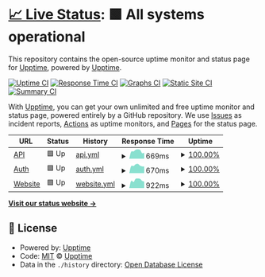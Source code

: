 # [📈 Live Status](https://demo.upptime.js.org): <!--live status--> **🟩 All systems operational**

This repository contains the open-source uptime monitor and status page for [Upptime](https://upptime.js.org), powered by [Upptime](https://github.com/upptime/upptime).

[![Uptime CI](https://github.com/greencent/upptime/workflows/Uptime%20CI/badge.svg)](https://github.com/greencent/upptime/actions?query=workflow%3A%22Uptime+CI%22)
[![Response Time CI](https://github.com/greencent/upptime/workflows/Response%20Time%20CI/badge.svg)](https://github.com/greencent/upptime/actions?query=workflow%3A%22Response+Time+CI%22)
[![Graphs CI](https://github.com/greencent/upptime/workflows/Graphs%20CI/badge.svg)](https://github.com/greencent/upptime/actions?query=workflow%3A%22Graphs+CI%22)
[![Static Site CI](https://github.com/greencent/upptime/workflows/Static%20Site%20CI/badge.svg)](https://github.com/greencent/upptime/actions?query=workflow%3A%22Static+Site+CI%22)
[![Summary CI](https://github.com/greencent/upptime/workflows/Summary%20CI/badge.svg)](https://github.com/greencent/upptime/actions?query=workflow%3A%22Summary+CI%22)

With [Upptime](https://upptime.js.org), you can get your own unlimited and free uptime monitor and status page, powered entirely by a GitHub repository. We use [Issues](https://github.com/upptime/upptime/issues) as incident reports, [Actions](https://github.com/greencent/upptime/actions) as uptime monitors, and [Pages](https://demo.upptime.js.org) for the status page.

<!--start: status pages-->
<!-- This summary is generated by Upptime (https://github.com/upptime/upptime) -->
<!-- Do not edit this manually, your changes will be overwritten -->
<!-- prettier-ignore -->
| URL | Status | History | Response Time | Uptime |
| --- | ------ | ------- | ------------- | ------ |
| <img alt="" src="https://icons.duckduckgo.com/ip3/api.greencent.io.ico" height="13"> [API](https://api.greencent.io) | 🟩 Up | [api.yml](https://github.com/greencent/upptime/commits/HEAD/history/api.yml) | <details><summary><img alt="Response time graph" src="./graphs/api/response-time-week.png" height="20"> 669ms</summary><br><a href="https://greencent.github.io/upptime/history/api"><img alt="Response time 680" src="https://img.shields.io/endpoint?url=https%3A%2F%2Fraw.githubusercontent.com%2Fgreencent%2Fupptime%2FHEAD%2Fapi%2Fapi%2Fresponse-time.json"></a><br><a href="https://greencent.github.io/upptime/history/api"><img alt="24-hour response time 645" src="https://img.shields.io/endpoint?url=https%3A%2F%2Fraw.githubusercontent.com%2Fgreencent%2Fupptime%2FHEAD%2Fapi%2Fapi%2Fresponse-time-day.json"></a><br><a href="https://greencent.github.io/upptime/history/api"><img alt="7-day response time 669" src="https://img.shields.io/endpoint?url=https%3A%2F%2Fraw.githubusercontent.com%2Fgreencent%2Fupptime%2FHEAD%2Fapi%2Fapi%2Fresponse-time-week.json"></a><br><a href="https://greencent.github.io/upptime/history/api"><img alt="30-day response time 650" src="https://img.shields.io/endpoint?url=https%3A%2F%2Fraw.githubusercontent.com%2Fgreencent%2Fupptime%2FHEAD%2Fapi%2Fapi%2Fresponse-time-month.json"></a><br><a href="https://greencent.github.io/upptime/history/api"><img alt="1-year response time 608" src="https://img.shields.io/endpoint?url=https%3A%2F%2Fraw.githubusercontent.com%2Fgreencent%2Fupptime%2FHEAD%2Fapi%2Fapi%2Fresponse-time-year.json"></a></details> | <details><summary><a href="https://greencent.github.io/upptime/history/api">100.00%</a></summary><a href="https://greencent.github.io/upptime/history/api"><img alt="All-time uptime 99.68%" src="https://img.shields.io/endpoint?url=https%3A%2F%2Fraw.githubusercontent.com%2Fgreencent%2Fupptime%2FHEAD%2Fapi%2Fapi%2Fuptime.json"></a><br><a href="https://greencent.github.io/upptime/history/api"><img alt="24-hour uptime 100.00%" src="https://img.shields.io/endpoint?url=https%3A%2F%2Fraw.githubusercontent.com%2Fgreencent%2Fupptime%2FHEAD%2Fapi%2Fapi%2Fuptime-day.json"></a><br><a href="https://greencent.github.io/upptime/history/api"><img alt="7-day uptime 100.00%" src="https://img.shields.io/endpoint?url=https%3A%2F%2Fraw.githubusercontent.com%2Fgreencent%2Fupptime%2FHEAD%2Fapi%2Fapi%2Fuptime-week.json"></a><br><a href="https://greencent.github.io/upptime/history/api"><img alt="30-day uptime 100.00%" src="https://img.shields.io/endpoint?url=https%3A%2F%2Fraw.githubusercontent.com%2Fgreencent%2Fupptime%2FHEAD%2Fapi%2Fapi%2Fuptime-month.json"></a><br><a href="https://greencent.github.io/upptime/history/api"><img alt="1-year uptime 99.51%" src="https://img.shields.io/endpoint?url=https%3A%2F%2Fraw.githubusercontent.com%2Fgreencent%2Fupptime%2FHEAD%2Fapi%2Fapi%2Fuptime-year.json"></a></details>
| <img alt="" src="https://icons.duckduckgo.com/ip3/auth.greencent.io.ico" height="13"> [Auth](https://auth.greencent.io) | 🟩 Up | [auth.yml](https://github.com/greencent/upptime/commits/HEAD/history/auth.yml) | <details><summary><img alt="Response time graph" src="./graphs/auth/response-time-week.png" height="20"> 670ms</summary><br><a href="https://greencent.github.io/upptime/history/auth"><img alt="Response time 675" src="https://img.shields.io/endpoint?url=https%3A%2F%2Fraw.githubusercontent.com%2Fgreencent%2Fupptime%2FHEAD%2Fapi%2Fauth%2Fresponse-time.json"></a><br><a href="https://greencent.github.io/upptime/history/auth"><img alt="24-hour response time 575" src="https://img.shields.io/endpoint?url=https%3A%2F%2Fraw.githubusercontent.com%2Fgreencent%2Fupptime%2FHEAD%2Fapi%2Fauth%2Fresponse-time-day.json"></a><br><a href="https://greencent.github.io/upptime/history/auth"><img alt="7-day response time 670" src="https://img.shields.io/endpoint?url=https%3A%2F%2Fraw.githubusercontent.com%2Fgreencent%2Fupptime%2FHEAD%2Fapi%2Fauth%2Fresponse-time-week.json"></a><br><a href="https://greencent.github.io/upptime/history/auth"><img alt="30-day response time 641" src="https://img.shields.io/endpoint?url=https%3A%2F%2Fraw.githubusercontent.com%2Fgreencent%2Fupptime%2FHEAD%2Fapi%2Fauth%2Fresponse-time-month.json"></a><br><a href="https://greencent.github.io/upptime/history/auth"><img alt="1-year response time 625" src="https://img.shields.io/endpoint?url=https%3A%2F%2Fraw.githubusercontent.com%2Fgreencent%2Fupptime%2FHEAD%2Fapi%2Fauth%2Fresponse-time-year.json"></a></details> | <details><summary><a href="https://greencent.github.io/upptime/history/auth">100.00%</a></summary><a href="https://greencent.github.io/upptime/history/auth"><img alt="All-time uptime 99.84%" src="https://img.shields.io/endpoint?url=https%3A%2F%2Fraw.githubusercontent.com%2Fgreencent%2Fupptime%2FHEAD%2Fapi%2Fauth%2Fuptime.json"></a><br><a href="https://greencent.github.io/upptime/history/auth"><img alt="24-hour uptime 100.00%" src="https://img.shields.io/endpoint?url=https%3A%2F%2Fraw.githubusercontent.com%2Fgreencent%2Fupptime%2FHEAD%2Fapi%2Fauth%2Fuptime-day.json"></a><br><a href="https://greencent.github.io/upptime/history/auth"><img alt="7-day uptime 100.00%" src="https://img.shields.io/endpoint?url=https%3A%2F%2Fraw.githubusercontent.com%2Fgreencent%2Fupptime%2FHEAD%2Fapi%2Fauth%2Fuptime-week.json"></a><br><a href="https://greencent.github.io/upptime/history/auth"><img alt="30-day uptime 100.00%" src="https://img.shields.io/endpoint?url=https%3A%2F%2Fraw.githubusercontent.com%2Fgreencent%2Fupptime%2FHEAD%2Fapi%2Fauth%2Fuptime-month.json"></a><br><a href="https://greencent.github.io/upptime/history/auth"><img alt="1-year uptime 99.75%" src="https://img.shields.io/endpoint?url=https%3A%2F%2Fraw.githubusercontent.com%2Fgreencent%2Fupptime%2FHEAD%2Fapi%2Fauth%2Fuptime-year.json"></a></details>
| <img alt="" src="https://icons.duckduckgo.com/ip3/greencent.io.ico" height="13"> [Website](https://greencent.io) | 🟩 Up | [website.yml](https://github.com/greencent/upptime/commits/HEAD/history/website.yml) | <details><summary><img alt="Response time graph" src="./graphs/website/response-time-week.png" height="20"> 922ms</summary><br><a href="https://greencent.github.io/upptime/history/website"><img alt="Response time 909" src="https://img.shields.io/endpoint?url=https%3A%2F%2Fraw.githubusercontent.com%2Fgreencent%2Fupptime%2FHEAD%2Fapi%2Fwebsite%2Fresponse-time.json"></a><br><a href="https://greencent.github.io/upptime/history/website"><img alt="24-hour response time 765" src="https://img.shields.io/endpoint?url=https%3A%2F%2Fraw.githubusercontent.com%2Fgreencent%2Fupptime%2FHEAD%2Fapi%2Fwebsite%2Fresponse-time-day.json"></a><br><a href="https://greencent.github.io/upptime/history/website"><img alt="7-day response time 922" src="https://img.shields.io/endpoint?url=https%3A%2F%2Fraw.githubusercontent.com%2Fgreencent%2Fupptime%2FHEAD%2Fapi%2Fwebsite%2Fresponse-time-week.json"></a><br><a href="https://greencent.github.io/upptime/history/website"><img alt="30-day response time 886" src="https://img.shields.io/endpoint?url=https%3A%2F%2Fraw.githubusercontent.com%2Fgreencent%2Fupptime%2FHEAD%2Fapi%2Fwebsite%2Fresponse-time-month.json"></a><br><a href="https://greencent.github.io/upptime/history/website"><img alt="1-year response time 796" src="https://img.shields.io/endpoint?url=https%3A%2F%2Fraw.githubusercontent.com%2Fgreencent%2Fupptime%2FHEAD%2Fapi%2Fwebsite%2Fresponse-time-year.json"></a></details> | <details><summary><a href="https://greencent.github.io/upptime/history/website">100.00%</a></summary><a href="https://greencent.github.io/upptime/history/website"><img alt="All-time uptime 99.77%" src="https://img.shields.io/endpoint?url=https%3A%2F%2Fraw.githubusercontent.com%2Fgreencent%2Fupptime%2FHEAD%2Fapi%2Fwebsite%2Fuptime.json"></a><br><a href="https://greencent.github.io/upptime/history/website"><img alt="24-hour uptime 100.00%" src="https://img.shields.io/endpoint?url=https%3A%2F%2Fraw.githubusercontent.com%2Fgreencent%2Fupptime%2FHEAD%2Fapi%2Fwebsite%2Fuptime-day.json"></a><br><a href="https://greencent.github.io/upptime/history/website"><img alt="7-day uptime 100.00%" src="https://img.shields.io/endpoint?url=https%3A%2F%2Fraw.githubusercontent.com%2Fgreencent%2Fupptime%2FHEAD%2Fapi%2Fwebsite%2Fuptime-week.json"></a><br><a href="https://greencent.github.io/upptime/history/website"><img alt="30-day uptime 100.00%" src="https://img.shields.io/endpoint?url=https%3A%2F%2Fraw.githubusercontent.com%2Fgreencent%2Fupptime%2FHEAD%2Fapi%2Fwebsite%2Fuptime-month.json"></a><br><a href="https://greencent.github.io/upptime/history/website"><img alt="1-year uptime 99.65%" src="https://img.shields.io/endpoint?url=https%3A%2F%2Fraw.githubusercontent.com%2Fgreencent%2Fupptime%2FHEAD%2Fapi%2Fwebsite%2Fuptime-year.json"></a></details>

<!--end: status pages-->

[**Visit our status website →**](https://demo.upptime.js.org)

## 📄 License

- Powered by: [Upptime](https://github.com/upptime/upptime)
- Code: [MIT](./LICENSE) © [Upptime](https://upptime.js.org)
- Data in the `./history` directory: [Open Database License](https://opendatacommons.org/licenses/odbl/1-0/)
